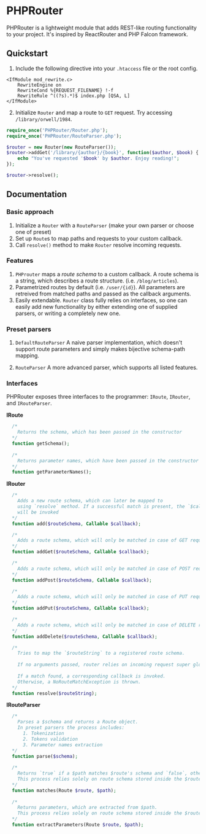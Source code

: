 # PHPRouter
PHPRouter is a lightweight module that adds REST-like routing functionality to your project. It's inspired by ReactRouter and PHP Falcon framework.

## Quickstart

1. Include the following directive into your `.htaccess` file or the root config.
```
<IfModule mod_rewrite.c>
    RewriteEngine on
    RewriteCond %{REQUEST_FILENAME} !-f
    RewriteRule ^((?s).*)$ index.php [QSA, L]
</IfModule>
```
2. Initialize `Router` and map a route to `GET` request. Try accessing `/library/orwell/1984`.
```php
require_once('PHPRouter/Router.php');
require_once('PHPRouter/RouteParser.php');

$router = new Router(new RouteParser());
$router->addGet('/library/{author}/{book}', function($author, $book) {
    echo "You've requested '$book' by $author. Enjoy reading!";
});

$router->resolve();
```
## Documentation

### Basic approach
1. Initialize a `Router` with a `RouteParser` (make your own parser or choose one of preset)
2. Set up `Route`s to map paths and requests to your custom callback.
3. Call `resolve()` method to make `Router` resolve incoming requests.

### Features
1. `PHProuter` maps a *route schema* to a custom callback. A route schema is a string, which describes a route structure. (i.e. `/blog/articles`).
2. Parametrized routes by default (i.e. `/user/{id}`). All parameters are retreived from matched paths and passed as the callback arguments.
3. Easily extendable. `Router` class fully relies on interfaces, so one can easily add new functionality by either extending one of supplied parsers, or writing a completely new one.

### Preset parsers

1. `DefaultRouteParser`
A naive parser implementation, which doesn't support route parameters and simply makes bijective schema-path mapping.

2. `RouteParser`
A more advanced parser, which supports all listed features.

### Interfaces
PHPRouter exposes three interfaces to the programmer: `IRoute`, `IRouter`, and `IRouteParser`. 

**IRoute**
```php
  /*
    Returns the schema, which has been passed in the constructor
  */
  function getSchema();
  
  /*
    Returns parameter names, which have been passed in the constructor
  */  
  function getParameterNames();

```

**IRouter**
```php
  /*
    Adds a new route schema, which can later be mapped to
    using `resolve` method. If a successful match is present, the `$callback`
    will be invoked
  */
  function add($routeSchema, Callable $callback);

  /*
    Adds a route schema, which will only be matched in case of GET request
  */
  function addGet($routeSchema, Callable $callback);

  /*
    Adds a route schema, which will only be matched in case of POST request
  */
  function addPost($routeSchema, Callable $callback);

  /*
    Adds a route schema, which will only be matched in case of PUT request
  */
  function addPut($routeSchema, Callable $callback);

  /*
    Adds a route schema, which will only be matched in case of DELETE request
  */
  function addDelete($routeSchema, Callable $callback);

  /*
    Tries to map the `$routeString` to a registered route schema.
    
    If no arguments passed, router relies on incoming request super globals.
    
    If a match found, a corresponding callback is invoked.
    Otherwise, a NoRouteMatchException is thrown.
  */
  function resolve($routeString);
```



**IRouteParser**
```php
  /*
    Parses a $schema and returns a Route object.
    In preset parsers the process includes:
      1. Tokenization
      2. Tokens validation
      3. Parameter names extraction
  */
  function parse($schema);
  
  /*
    Returns `true` if a $path matches $route's schema and `false`, otherwise.
    This process relies solely on route schema stored inside the $route
  */
  function matches(Route $route, $path);
  
  /*
    Returns parameters, which are extracted from $path.
    This process relies solely on route schema stored inside the $route
  */
  function extractParameters(Route $route, $path);

```

